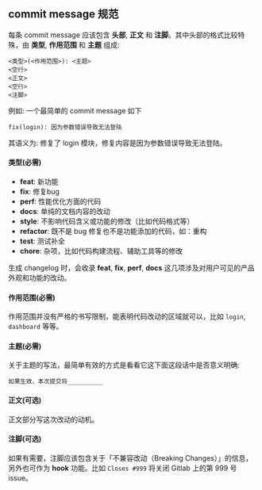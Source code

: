 ## commit message 规范

每条 commit message 应该包含 **头部**, **正文** 和 **注脚**。其中头部的格式比较特殊，由 **类型**,  **作用范围** 和 **主题** 组成:

```
<类型>(<作用范围>): <主题>
<空行>
<正文>
<空行>
<注脚>
```

例如: 一个最简单的 commit message 如下

```
fix(login): 因为参数错误导致无法登陆
```

其语义为: 修复了 login 模块，修复内容是因为参数错误导致无法登陆。

#### 类型(必需)

- **feat**: 新功能
- **fix**: 修复bug
- **perf**: 性能优化方面的代码
- **docs**: 单纯的文档内容的改动
- **style**: 不影响代码含义或功能的修改（比如代码格式等）
- **refactor**: 既不是 bug 修复也不是功能添加的代码，如：重构
- **test**: 测试补全
- **chore**: 杂项，比如代码构建流程、辅助工具等的修改

生成 changelog 时，会收录 **feat**, **fix**, **perf**, **docs** 这几项涉及对用户可见的产品外观和功能的改动。

#### 作用范围(必需)

作用范围并没有严格的书写限制，能表明代码改动的区域就可以，比如 `login`, `dashboard` 等等。

#### 主题(必需)

关于主题的写法，最简单有效的方式是看看它这下面这段话中是否意义明确:

```
如果生效，本次提交将__________
```

#### 正文(可选)

正文部分写这次改动的动机。

#### 注脚(可选)

如果有需要，注脚应该包含关于「不兼容改动（Breaking Changes）」的信息，另外也可作为 **hook** 功能。比如 `Closes #999` 将关闭 Gitlab 上的第 999 号 issue。